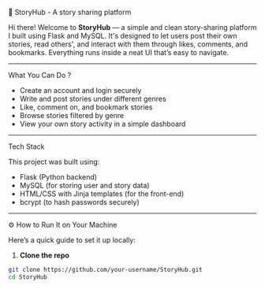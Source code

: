 📖 StoryHub - A story sharing platform

Hi there! 
Welcome to **StoryHub** — a simple and clean story-sharing platform I built using Flask and MySQL. It's designed to let users post their own stories, read others', and interact with them through likes, comments, and bookmarks. Everything runs inside a neat UI that’s easy to navigate.

---

What You Can Do ?

- Create an account and login securely 
- Write and post stories under different genres 
- Like, comment on, and bookmark stories 
- Browse stories filtered by genre 
- View your own story activity in a simple dashboard 

---

Tech Stack

This project was built using:

- Flask (Python backend)
- MySQL (for storing user and story data)
- HTML/CSS with Jinja templates (for the front-end)
- bcrypt (to hash passwords securely)

---

⚙️ How to Run It on Your Machine

Here’s a quick guide to set it up locally:

1. **Clone the repo**  
```bash
git clone https://github.com/your-username/StoryHub.git
cd StoryHub
